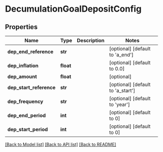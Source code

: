 # DecumulationGoalDepositConfig

## Properties
Name | Type | Description | Notes
------------ | ------------- | ------------- | -------------
**dep_end_reference** | **str** |  | [optional] [default to 'a_end']
**dep_inflation** | **float** |  | [optional] [default to 0.0]
**dep_amount** | **float** |  | [optional] 
**dep_start_reference** | **str** |  | [optional] [default to 'a_start']
**dep_frequency** | **str** |  | [optional] [default to 'year']
**dep_end_period** | **int** |  | [optional] [default to 0]
**dep_start_period** | **int** |  | [optional] [default to 0]

[[Back to Model list]](../README.md#documentation-for-models) [[Back to API list]](../README.md#documentation-for-api-endpoints) [[Back to README]](../README.md)


